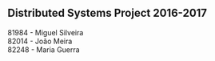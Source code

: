 ## Distributed Systems Project 2016-2017  
81984 - Miguel Silveira  
82014 - João Meira  
82248 - Maria Guerra  
